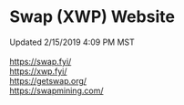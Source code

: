 # Swap (XWP) Website<br>
Updated 2/15/2019 4:09 PM MST<br><br>
https://swap.fyi/<br>
https://xwp.fyi/<br>
https://getswap.org/<br>
https://swapmining.com/
